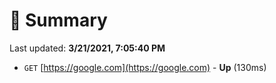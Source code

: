 # 📖 Summary
Last updated: **3/21/2021, 7:05:40 PM**

- `GET` [https://google.com](https://google.com) - **Up** (130ms)
